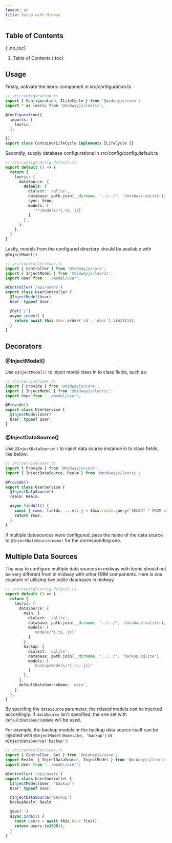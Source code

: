 ```yaml
---
layout: en
title: Setup with Midway
---
```


## Table of Contents
{:.no_toc}

1. Table of Contents
{:toc}

## Usage

Firstly, activate the leoric component in src/configuration.ts

```ts
// src/configuration.ts
import { Configuration, ILifeCycle } from '@midwayjs/core';
import * as leoric from '@midwayjs/leoric';

@Configuration({
  imports: [
    leoric,
  ],

})
export class ContainerLifeCycle implements ILifeCycle {}
```

Secondly, supply database configurations in src/config/config.default.ts 

```ts
// src/config/config.default.ts
export default () => {
  return {
    leoric: {
      dataSource: {
        default: {
          dialect: 'sqlite',
          database: path.join(__dirname, '../../', 'database.sqlite'),
          sync: true,
          models: [
            '**/models/*{.ts,.js}'
          ]
        },
      },
    },
  }
}
```

Lastly, models from the configured directory should be available with `@InjectModel()`:

```ts
// src/controller/user.ts
import { Controller } from '@midwayjs/core';
import { InjectModel } from '@midwayjs/leoric';
import User from '../model/user';

@Controller('/api/users')
export class UserController {
  @InjectModel(User)
  User: typeof User;

  @Get('/')
  async index() {
    return await this.User.order('id', 'desc').limit(10);
  }
}
```

## Decorators

### @InjectModel()

Use `@InjectModel()` to inject model class in to class fields, such as:

```ts
// src/service/user.ts
import { Provide } from '@midwayjs/core';
import { InjectModel } from '@midwayjs/leoric';
import User from '../model/user';

@Provide()
export class UserService {
  @InjectModel(User)
  User: typeof User;
}
```

### @InjectDataSource()

Use `@InjectDataSource()` to inject data source instance in to class fields, like below:

```ts
// src/service/user.ts
import { Provide } from '@midwayjs/core';
import { InjectDataSource, Realm } from '@midwayjs/leoric';

@Provide()
export class UserService {
  @InjectDataSource()
  realm: Realm;

  async findAll() {
    const { rows, fields, ...etc } = this.realm.query('SELECT * FROM users');
    return rows;
  }
}
```

If multiple datasources were configured, pass the name of the data source to `@InjectDataSource(name)` for the corresponding one.

## Multiple Data Sources

The way to configure multiple data sources in midway with leoric should not be very different from in midway with other ORM components. Here is one example of utilizing two sqlite databases in midway.

```ts
// src/config/config.default.ts
export default () => {
  return {
    leoric: {
      dataSource: {
        main: {
          dialect: 'sqlite',
          database: path.join(__dirname, '../../', 'database.sqlite'),
          models: [
            'models/*{.ts,.js}'
          ]
        },
        backup: {
          dialect: 'sqlite',
          database: path.join(__dirname, '../../', 'backup.sqlite'),
          models: [
            'backup/models/*{.ts,.js}'
          ]
        },
      },
      defaultDataSourceName: 'main',
    },
  };
}
```

By specifing the `dataSource` parameter, the related models can be injected accordingly. If `dataSource` isn't specified, the one set with `defaultDataSourceName` will be used. 

For example, the backup models or the backup data source itself can be injected with `@InjectModel(BoneLike, 'backup')` or `@InjectDataSource('backup')`:


```ts
// src/controller/user.ts
import { Controller, Get } from '@midwayjs/core';
import Realm, { InjectDataSource, InjectModel } from '@midwayjs/leoric';
import User from '../model/user';

@Controller('/api/users')
export class UserController {
  @InjectModel(User, 'backup')
  User: typeof User;

  @InjectDataSource('backup')
  backupRealm: Realm

  @Get('')
  async index() {
    const users = await this.User.find();
    return users.toJSON();
  }
}
```